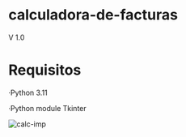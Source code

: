 # calculadora-de-facturas
V 1.0

# Requisitos
·Python 3.11

·Python module Tkinter

![calc-imp](https://user-images.githubusercontent.com/126346418/228690869-9216e908-eb2b-4742-a13d-2396bc49e3a3.png)
